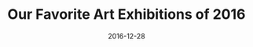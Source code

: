 ---
title: Our Favorite Art Exhibitions of 2016
publication: Seven Days
source: https://www.sevendaysvt.com/vermont/our-favorite-art-exhibitions-of-2016/Content?oid=3901575
date: 2016-12-28

---